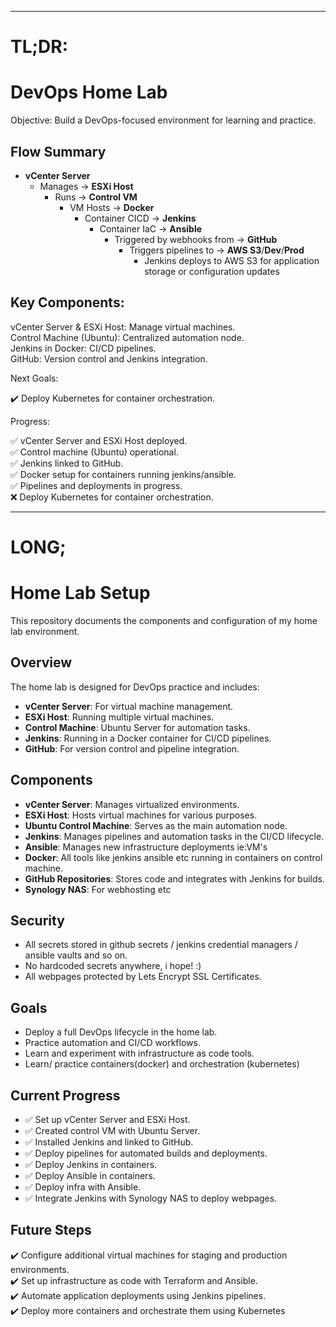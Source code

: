 *********************************************************************************************************
#  TL;DR: 

# DevOps Home Lab 
Objective: Build a DevOps-focused environment for learning and practice.

## Flow Summary
- **vCenter Server**
  - Manages → **ESXi Host**
    - Runs → **Control VM**
      - VM Hosts → **Docker**
        - Container CICD → **Jenkins**
          - Container IaC → **Ansible**
            - Triggered by webhooks from → **GitHub**
              - Triggers pipelines to → **AWS S3**/**Dev**/**Prod**
                - Jenkins deploys to AWS S3 for application storage or configuration updates



## Key Components:

vCenter Server & ESXi Host: Manage virtual machines.  
Control Machine (Ubuntu): Centralized automation node.  
Jenkins in Docker: CI/CD pipelines.  
GitHub: Version control and Jenkins integration.  

Next Goals:

✔️ Deploy Kubernetes for container orchestration.  

Progress:

✅ vCenter Server and ESXi Host deployed.  
✅ Control machine (Ubuntu) operational.  
✅ Jenkins linked to GitHub.  
✅ Docker setup for containers running jenkins/ansible.  
✅ Pipelines and deployments in progress.  
❌ Deploy Kubernetes for container orchestration.  

*********************************************************************************************************

# LONG;

# Home Lab Setup

This repository documents the components and configuration of my home lab environment.

## Overview

The home lab is designed for DevOps practice and includes:
- **vCenter Server**: For virtual machine management.
- **ESXi Host**: Running multiple virtual machines.
- **Control Machine**: Ubuntu Server for automation tasks.
- **Jenkins**: Running in a Docker container for CI/CD pipelines.
- **GitHub**: For version control and pipeline integration.

## Components

- **vCenter Server**: Manages virtualized environments.
- **ESXi Host**: Hosts virtual machines for various purposes.
- **Ubuntu Control Machine**: Serves as the main automation node.
- **Jenkins**: Manages pipelines and automation tasks in the CI/CD lifecycle.
- **Ansible**: Manages new infrastructure deployments ie:VM's
- **Docker**: All tools like jenkins ansible etc running in containers on control machine.
- **GitHub Repositories**: Stores code and integrates with Jenkins for builds.
- **Synology NAS**: For webhosting etc

## Security
- All secrets stored in github secrets / jenkins credential managers / ansible vaults and so on.
- No hardcoded secrets anywhere, i hope! :)
- All webpages protected by Lets Encrypt SSL Certificates.

## Goals
- Deploy a full DevOps lifecycle in the home lab.
- Practice automation and CI/CD workflows.
- Learn and experiment with infrastructure as code tools.
- Learn/ practice containers(docker) and orchestration (kubernetes)

## Current Progress
- ✅ Set up vCenter Server and ESXi Host.  
- ✅ Created control VM with Ubuntu Server.  
- ✅ Installed Jenkins and linked to GitHub.  
- ✅ Deploy pipelines for automated builds and deployments.  
- ✅ Deploy Jenkins in containers.  
- ✅ Deploy Ansible in containers.  
- ✅ Deploy infra with Ansible.  
- ✅ Integrate Jenkins with Synology NAS to deploy webpages.    

## Future Steps
✔️ Configure additional virtual machines for staging and production environments.  
✔️ Set up infrastructure as code with Terraform and Ansible.  
✔️ Automate application deployments using Jenkins pipelines.  
✔️ Deploy more containers and orchestrate them using Kubernetes  

